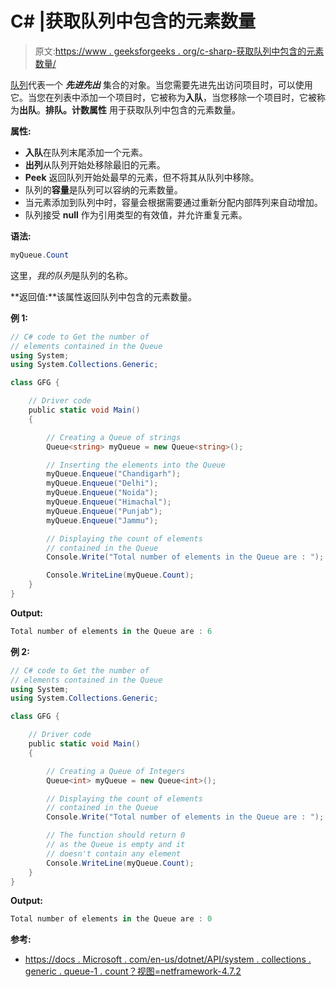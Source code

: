 # C# |获取队列中包含的元素数量

> 原文:[https://www . geeksforgeeks . org/c-sharp-获取队列中包含的元素数量/](https://www.geeksforgeeks.org/c-sharp-get-the-number-of-elements-contained-in-the-queue/)

[队列](https://www.geeksforgeeks.org/queue-data-structure/)代表一个 ***先进先出*** 集合的对象。当您需要先进先出访问项目时，可以使用它。当您在列表中添加一个项目时，它被称为**入队**，当您移除一个项目时，它被称为**出队**。**排队<t>。计数属性</t>** 用于获取队列中包含的元素数量。

**属性:**

*   **入队**在队列末尾添加一个元素。
*   **出列**从队列开始处移除最旧的元素。
*   **Peek** 返回队列开始处最早的元素，但不将其从队列中移除。
*   队列的**容量**是队列可以容纳的元素数量。
*   当元素添加到队列中时，容量会根据需要通过重新分配内部阵列来自动增加。
*   队列接受 **null** 作为引用类型的有效值，并允许重复元素。

**语法:**

```cs
myQueue.Count 

```

这里，*我的队列*是队列的名称。

**返回值:**该属性返回队列中包含的元素数量。

**例 1:**

```cs
// C# code to Get the number of
// elements contained in the Queue
using System;
using System.Collections.Generic;

class GFG {

    // Driver code
    public static void Main()
    {

        // Creating a Queue of strings
        Queue<string> myQueue = new Queue<string>();

        // Inserting the elements into the Queue
        myQueue.Enqueue("Chandigarh");
        myQueue.Enqueue("Delhi");
        myQueue.Enqueue("Noida");
        myQueue.Enqueue("Himachal");
        myQueue.Enqueue("Punjab");
        myQueue.Enqueue("Jammu");

        // Displaying the count of elements
        // contained in the Queue
        Console.Write("Total number of elements in the Queue are : ");

        Console.WriteLine(myQueue.Count);
    }
}
```

**Output:**

```cs
Total number of elements in the Queue are : 6

```

**例 2:**

```cs
// C# code to Get the number of
// elements contained in the Queue
using System;
using System.Collections.Generic;

class GFG {

    // Driver code
    public static void Main()
    {

        // Creating a Queue of Integers
        Queue<int> myQueue = new Queue<int>();

        // Displaying the count of elements
        // contained in the Queue
        Console.Write("Total number of elements in the Queue are : ");

        // The function should return 0
        // as the Queue is empty and it
        // doesn't contain any element
        Console.WriteLine(myQueue.Count);
    }
}
```

**Output:**

```cs
Total number of elements in the Queue are : 0

```

**参考:**

*   [https://docs . Microsoft . com/en-us/dotnet/API/system . collections . generic . queue-1 . count？视图=netframework-4.7.2](https://docs.microsoft.com/en-us/dotnet/api/system.collections.generic.queue-1.count?view=netframework-4.7.2)